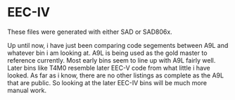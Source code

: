 # EEC-IV
These files were generated with either SAD or SAD806x. 

Up until now, i have just been comparing code segements between A9L and whatever bin i am looking at. A9L is being used as the gold master to reference currently. Most early bins seem to line up with A9L fairly well. Later bins like T4M0 resemble later EEC-V code from what little i have looked. As far as i know, there are no other listings as complete as the A9L that are public. So looking at the later EEC-IV bins will be much more manual work.
